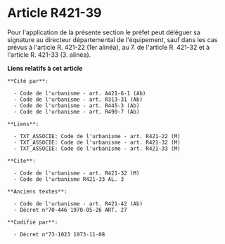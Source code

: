 # Article R421-39

Pour l'application de la présente section le préfet peut déléguer sa signature au directeur départemental de l'équipement,
sauf dans les cas prévus à l'article R. 421-22 (1er alinéa), au 7. de l'article R. 421-32 et à l'article R. 421-33 (3.
alinéa).

**Liens relatifs à cet article**

	**Cité par**:

	  - Code de l'urbanisme - art. A421-6-1 (Ab)
	  - Code de l'urbanisme - art. R313-31 (Ab)
	  - Code de l'urbanisme - art. R445-3 (Ab)
	  - Code de l'urbanisme - art. R490-7 (Ab)

	**Liens**:

	  - TXT_ASSOCIE: Code de l'urbanisme - art. R421-22 (M)
	  - TXT_ASSOCIE: Code de l'urbanisme - art. R421-32 (M)
	  - TXT_ASSOCIE: Code de l'urbanisme - art. R421-33 (M)

	**Cite**:

	  - Code de l'urbanisme - art. R421-32 (M)
	  - Code de l'urbanisme R421-33 AL. 3

	**Anciens textes**:

	  - Code de l'urbanisme - art. R421-42 (Ab)
	  - Décret n°70-446 1970-05-26 ART. 27

	**Codifié par**:

	  - Décret n°73-1023 1973-11-08
